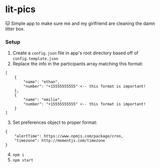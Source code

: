 # lit-pics
🐱 Simple app to make sure me and my girlfriend are cleaning the damn litter box.

### Setup
1. Create a `config.json` file in app's root directory based off of `config.template.json`
2. Replace the info in the participants array matching this format:
```
[
    {
        "name": "ethan",
        "number": "+15555555555" <-- this format is important!
    },
    {
        "name": "emilie",
        "number": "+15555555555" <-- this format is important!
    }
]
```
3. Set preferences object to proper format:
```
{
    "alertTime": https://www.npmjs.com/package/cron,
    "timezone": http://momentjs.com/timezone
}
```
4. `npm i`
5. `npm start`
